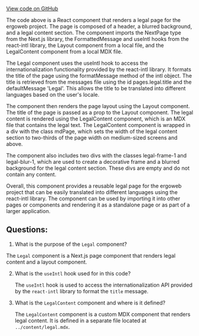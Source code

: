 [View code on GitHub](https://github.com/ergoplatform/ergoweb/pages/legal.tsx)

The code above is a React component that renders a legal page for the ergoweb project. The page is composed of a header, a blurred background, and a legal content section. The component imports the NextPage type from the Next.js library, the FormattedMessage and useIntl hooks from the react-intl library, the Layout component from a local file, and the LegalContent component from a local MDX file.

The Legal component uses the useIntl hook to access the internationalization functionality provided by the react-intl library. It formats the title of the page using the formatMessage method of the intl object. The title is retrieved from the messages file using the id pages.legal.title and the defaultMessage 'Legal'. This allows the title to be translated into different languages based on the user's locale.

The component then renders the page layout using the Layout component. The title of the page is passed as a prop to the Layout component. The legal content is rendered using the LegalContent component, which is an MDX file that contains the legal text. The LegalContent component is wrapped in a div with the class mdPage, which sets the width of the legal content section to two-thirds of the page width on medium-sized screens and above.

The component also includes two divs with the classes legal-frame-1 and legal-blur-1, which are used to create a decorative frame and a blurred background for the legal content section. These divs are empty and do not contain any content.

Overall, this component provides a reusable legal page for the ergoweb project that can be easily translated into different languages using the react-intl library. The component can be used by importing it into other pages or components and rendering it as a standalone page or as part of a larger application.
## Questions: 
 1. What is the purpose of the `Legal` component?
   
   The `Legal` component is a Next.js page component that renders legal content and a layout component.

2. What is the `useIntl` hook used for in this code?
   
   The `useIntl` hook is used to access the internationalization API provided by the `react-intl` library to format the `title` message.

3. What is the `LegalContent` component and where is it defined?
   
   The `LegalContent` component is a custom MDX component that renders legal content. It is defined in a separate file located at `../content/legal.mdx`.